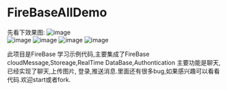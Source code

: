 # FireBaseAllDemo

先看下效果图:
![image](https://github.com/tianyalian/FireBaseAllDemo/picture/5.jpg)  
![image](https://github.com/tianyalian/FireBaseAllDemo/picture/4.jpg)
![image](https://github.com/tianyalian/FireBaseAllDemo/picture/3.jpg)
![image](https://github.com/tianyalian/FireBaseAllDemo/picture/2.jpg)
![image](https://github.com/747327606@qq.com/FireBaseAllDemo/picture/5.jpg)

此项目是FireBase 学习示例代码,主要集成了FireBase cloudMessage,Storeage,RealTime DataBase,Authontication 主要功能是聊天,已经实现了聊天,上传图片,
登录,推送消息.里面还有很多bug,如果感兴趣可以看看代码.欢迎start或者fork.
